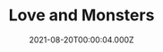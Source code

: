 ---
title: "Love and Monsters"
year: 2020
date: 2021-08-20T00:00:04.000Z
permalink: /almanac/movies/2021-08-20-love-and-monsters/index.html
link: https://letterboxd.com/rknightuk/film/love-and-monsters/1/
rating: 3
---